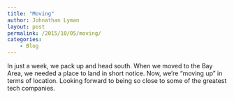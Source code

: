 ```yaml
---
title: "Moving"
author: Johnathan Lyman
layout: post
permalink: /2015/10/05/moving/
categories:
    - Blog
---
```


In just a week, we pack up and head south. When we moved to the Bay Area, we needed a place to land in short notice. Now, we’re “moving up” in terms of location. Looking forward to being so close to some of the greatest tech companies.

